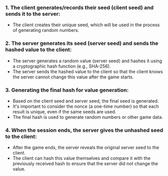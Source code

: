 ### 1. The client generates/records their seed (client seed) and sends it to the server:

- The client creates their unique seed, which will be used in the process of generating random numbers.

### 2. The server generates its seed (server seed) and sends the hashed value to the client:

- The server generates a random value (server seed) and hashes it using a cryptographic hash function (e.g., SHA-256).
- The server sends the hashed value to the client so that the client knows the server cannot change this value after the game starts.

### 3. Generating the final hash for value generation:

- Based on the client seed and server seed, the final seed is generated.
- It's important to consider the nonce (a one-time number) so that each result is unique, even if the same seeds are used.
- The final hash is used to generate random numbers or other game data.

### 4. When the session ends, the server gives the unhashed seed to the client:

- After the game ends, the server reveals the original server seed to the client.
- The client can hash this value themselves and compare it with the previously received hash to ensure that the server did not change the value.
